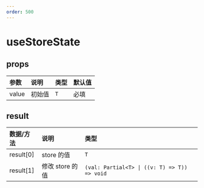 ```yaml
---
order: 500
---
```


# useStoreState

<code src="./demos/base.tsx"></code>

## props

| 参数  | 说明   | 类型 | 默认值 |
| :---- | :----- | :--- | :----- |
| value | 初始值 | `T`  | 必填   |

## result

| 数据/方法 | 说明            | 类型                                         |
| :-------- | :-------------- | :------------------------------------------- |
| result[0] | store 的值      | `T`                                          |
| result[1] | 修改 store 的值 | `(val: Partial<T> \| ((v: T) => T)) => void` |
